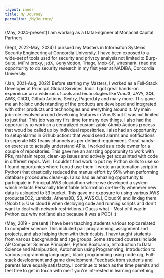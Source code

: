 ```yaml
---
layout: inner
title: My Journey
permalink: /MyJourney/
---
```


(May, 2024-present)
I am working as a Data Engineer at Monachil Capital Partners.  

(Sept, 2022-May, 2024)
I pursued my Masters in Informaton Systems Security Engineering at Concordia University. I have been exposed to a wide-set of tools used for security and privacy analysis not limited to Burp-Suite, MITM proxy, jadX, GenyMotion, Triage, Mob-SF, wireshark. I had the opportunity to do security research in my first year at MADIBA, Concordia University. 

(Jan, 2021-Aug, 2022)
Before starting my Masters, I worked as a Full-Stack Developer at Principal Global Services, India. I got great hands-on expereince on a wide set of tools and technologies like VueJS, JAVA, SQL, AWS, CI/CD, Github Actions, Sentry, Pagerduty and many more. This gave me an holistic understanding of the products are developed and integrated with other products and technologies and everything around it.
My main job-role revolved around developing features in VueJS but it was not limited to just that. This job was my first time for many dev things.
I also had the opportunity to work on a centralized customizable Github Actions process that would be called up by individual repositories. I also had an opportunity to setup alarms in Github actions that would send alarms and notifications to seperate MS Teams channels as per defined requirement. Great hands-on exercise to actaully understand APIs. I worked as a code owner for a couple of repositories. This gave me an amazing opportunity to work with PRs, maintain repos, clean-up issues and actively get acquainted with code in different repos.
Well, I couldn't find work to put my Python skills to use so I found opportunies where I could use them. I wrote an automation script(in Python) that drastically reduced the manual effort by 95% when performing database procedures clean-up.
I also had an amazing opportunity to participate in Principal AWS cloudathon where we developed a system which redacts Personally Identifiable Information on-the-fly whenever new data is uploaded to S3 bucket. This gave me exposure to using various AWS products(EC2, Lambda, AthenaDB, S3, AWS CLI, Cloud 9) and linking them. (Noob tip: Use cloud 9 when deploying code and running scripts and don't want to deal with network restrictions.) Guess what - Most of it was in Python cuz why not!(and also because it was a POC) :)

(May, 2019 - present)
I have been teaching students various topics related to computer science. This included pair programming, assignment and projects, and also helping them with their doubts. I have taught students from various backgrounds and age groups. Some structed courses include AP Computer Science Principles, Python Bootcamp, Introduction to Data Science and Manipulation, Automation using Programming, Introduction to various programming languages, black programming using code.org, Full-stack development and game development. Feedback from students and parents have equally satisfactoy. I continue to teach as the time permits and feel free to get in touch with me if you're interested in learning something.